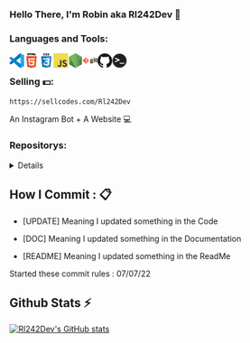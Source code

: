 ### Hello There, I'm Robin aka Rl242Dev 👋 

### Languages and Tools:

<img align="left" alt="Visual Studio Code" width="26px" src="https://raw.githubusercontent.com/github/explore/80688e429a7d4ef2fca1e82350fe8e3517d3494d/topics/visual-studio-code/visual-studio-code.png" />
<img align="left" alt="HTML5" width="26px" src="https://raw.githubusercontent.com/github/explore/80688e429a7d4ef2fca1e82350fe8e3517d3494d/topics/html/html.png" />
<img align="left" alt="CSS3" width="26px" src="https://raw.githubusercontent.com/github/explore/80688e429a7d4ef2fca1e82350fe8e3517d3494d/topics/css/css.png" />
<img align="left" alt="JavaScript" width="26px" src="https://raw.githubusercontent.com/github/explore/80688e429a7d4ef2fca1e82350fe8e3517d3494d/topics/javascript/javascript.png" />
<img align="left" alt="Node.js" width="26px" src="https://raw.githubusercontent.com/github/explore/80688e429a7d4ef2fca1e82350fe8e3517d3494d/topics/nodejs/nodejs.png" />
<img align="left" alt="Git" width="26px" src="https://raw.githubusercontent.com/github/explore/80688e429a7d4ef2fca1e82350fe8e3517d3494d/topics/git/git.png" />
<img align="left" alt="GitHub" width="26px" src="https://raw.githubusercontent.com/github/explore/78df643247d429f6cc873026c0622819ad797942/topics/github/github.png" />
<img align="left" alt="Terminal" width="26px" src="https://raw.githubusercontent.com/github/explore/80688e429a7d4ef2fca1e82350fe8e3517d3494d/topics/terminal/terminal.png" />

<br />

### Selling 💵: 

    https://sellcodes.com/Rl242Dev

An Instagram Bot + A Website 💻

### Repositorys: 

<details>

## Stink : [<img align="left" width="26px" src="https://raw.githubusercontent.com/github/explore/78df643247d429f6cc873026c0622819ad797942/topics/github/github.png">][Stink] 💻
   Stink is an application develloped by [Nefta] and me.
   
   Working : ✔
   
   Status : Abandoned
## Covid-Prevention : [<img align="left" width="26px" src="https://raw.githubusercontent.com/github/explore/78df643247d429f6cc873026c0622819ad797942/topics/github/github.png">][Covid] 😷
   A module that i've created for a project.
   
   Working : ✔
   
   Status : Finished
## Pythagore Solver : [<img align="left" width="26px" src="https://raw.githubusercontent.com/github/explore/78df643247d429f6cc873026c0622819ad797942/topics/github/github.png">][Pythagore] 🎓
   A solver for Pythagore Problems, project for school.
   
   Working : ✔
   
   Status : Finished
## Website : [<img align="left" width="26px" src="https://raw.githubusercontent.com/github/explore/78df643247d429f6cc873026c0622819ad797942/topics/github/github.png">][Site] 🌐
   The code of my Website. 
   
   Working : ✔
   
   Status : Working On
## LifeMotto : [<img align="left" width="26px" src="https://raw.githubusercontent.com/github/explore/78df643247d429f6cc873026c0622819ad797942/topics/github/github.png">][LifeMotto] 💭
   A LifeMotto but the programming Version.
   
   Working : ✔
   
   Status : Finished
## AverageCalculator : [<img align="left" width="26px" src="https://raw.githubusercontent.com/github/explore/78df643247d429f6cc873026c0622819ad797942/topics/github/github.png">][Virus] 📊
   An Calculator for Averages, project for school.
   
   Working : ✔
   
   Status: Finished
## Virus : [<img align="left" width="26px" src="https://raw.githubusercontent.com/github/explore/78df643247d429f6cc873026c0622819ad797942/topics/github/github.png">][Virus] ❌ 
   Virus that i've created,
   
      - IncognitoMode
      
      - ReplicateDosTool
      
      - IpGrefferVirus
      
      - ReplicateVirus
   
   Working : ✔
   
   Status : Finished
## IpSelect : [<img align="left" width="26px" src="https://raw.githubusercontent.com/github/explore/78df643247d429f6cc873026c0622819ad797942/topics/github/github.png">][IpSelector]📶                  
Explenation of mysql-python + simple project for showing

   Working : ✔

   Status : Finished
   
 ## ArmaDashboard : [<img align="left" width="26px" src="https://raw.githubusercontent.com/github/explore/78df643247d429f6cc873026c0622819ad797942/topics/github/github.png">][ArmaDashBoard]📄
 A DashBoard for Arma 3 Databases, explained how to use Symfony + MySql
 
   Working : ✔
 
   Status : Finished
   
## SqlInsert : [<img align="left" width="26px" src="https://raw.githubusercontent.com/github/explore/78df643247d429f6cc873026c0622819ad797942/topics/github/github.png">][SqlInsert]📦
A Python file used to insert data easily in your sql tables.

   Working : ✔
   
   Status : Finished
   
</details>

## How I Commit : 📋

   - [UPDATE] Meaning I updated something in the Code

   - [DOC] Meaning I updated something in the Documentation

   - [README] Meaning I updated something in the ReadMe

Started these commit rules : 07/07/22

## Github Stats :zap:

  [![Rl242Dev's GitHub stats](https://github-readme-stats.vercel.app/api?username=Rl242Dev&count_private=true&show_icons=true?theme=gotham)](https://github.com/anuraghazra/github-readme-stats)



[Website]: https://rl242dev.github.io/Rl242.github.io/
[Covid]: https://github.com/Rl242Dev/Covid-Prevention
[Stink]: https://github.com/Rl242Dev/Stink
[Pythagore]: https://github.com/Rl242Dev/PythagoreSolver
[LifeMotto]: https://github.com/Rl242Dev/LifeMotto
[Average]: https://github.com/Rl242Dev/AverageCalculator
[Virus]: https://github.com/Rl242Dev/Virus
[Site]: https://github.com/Rl242Dev/Rl242.github.io
[Nefta]: https://github.com/Neftaaa
[IpSelector]: https://github.com/Rl242Dev/IpSelector
[ArmaDashBoard]: https://github.com/Rl242Dev/ArmaDashboard
[SqlInsert]: https://github.com/Rl242Dev/SqlInsert
